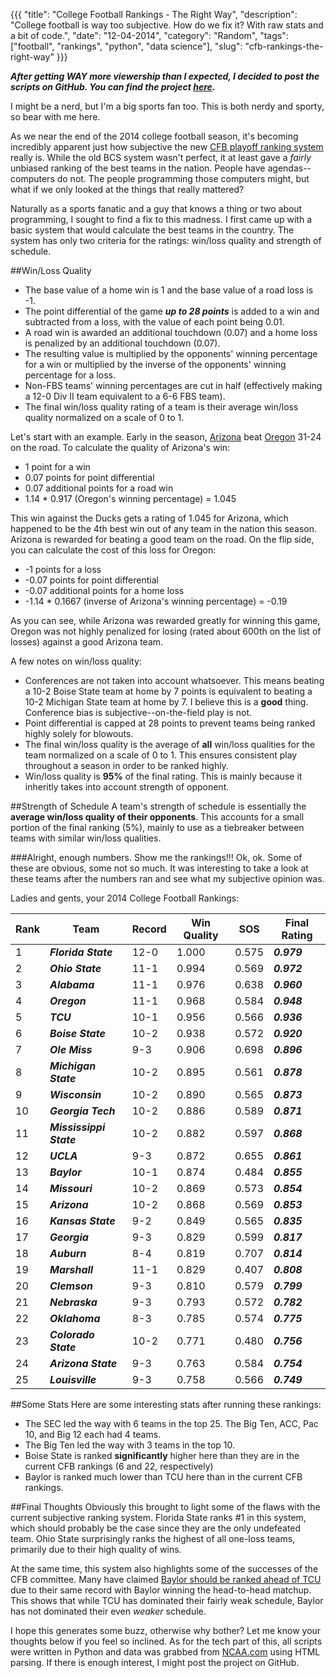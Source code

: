 {{{
  "title": "College Football Rankings - The Right Way",
  "description": "College football is way too subjective. How do we fix it? With raw stats and a bit of code.",
  "date": "12-04-2014",
  "category": "Random",
  "tags": ["football", "rankings", "python", "data science"],
  "slug": "cfb-rankings-the-right-way"
}}}

***After getting WAY more viewership than I expected, I decided to post the scripts on GitHub. You can find the project [here](https://github.com/imdevin567/cfb-rankings).***

I might be a nerd, but I'm a big sports fan too. This is both nerdy and sporty, so bear with me here.

As we near the end of the 2014 college football season, it's becoming incredibly apparent just how subjective the new [CFB playoff ranking system](http://espn.go.com/college-football/rankings/_/poll/21) really is. While the old BCS system wasn't perfect, it at least gave a *fairly* unbiased ranking of the best teams in the nation. People have agendas--computers do not. The people programming those computers might, but what if we only looked at the things that really mattered?

Naturally as a sports fanatic and a guy that knows a thing or two about programming, I sought to find a fix to this madness. I first came up with a basic system that would calculate the best teams in the country. The system has only two criteria for the ratings: win/loss quality and strength of schedule.

##Win/Loss Quality
- The base value of a home win is 1 and the base value of a road loss is -1.
- The point differential of the game ***up to 28 points*** is added to a win and subtracted from a loss, with the value of each point being 0.01.
- A road win is awarded an additional touchdown (0.07) and a home loss is penalized by an additional touchdown (0.07).
- The resulting value is multiplied by the opponents' winning percentage for a win or multiplied by the inverse of the opponents' winning percentage for a loss.
- Non-FBS teams' winning percentages are cut in half (effectively making a 12-0 Div II team equivalent to a 6-6 FBS team).
- The final win/loss quality rating of a team is their average win/loss quality normalized on a scale of 0 to 1.

Let's start with an example. Early in the season, [Arizona](http://espn.go.com/college-football/team/_/id/12/arizona-wildcats) beat [Oregon](http://espn.go.com/college-football/team/_/id/2483/oregon-ducks) 31-24 on the road. To calculate the quality of Arizona's win:

- 1 point for a win
- 0.07 points for point differential
- 0.07 additional points for a road win
- 1.14 * 0.917 (Oregon's winning percentage) = 1.045

This win against the Ducks gets a rating of 1.045 for Arizona, which happened to be the 4th best win out of any team in the nation this season. Arizona is rewarded for beating a good team on the road. On the flip side, you can calculate the cost of this loss for Oregon:

- -1 points for a loss
- -0.07 points for point differential
- -0.07 additional points for a home loss
- -1.14 * 0.1667 (inverse of Arizona's winning percentage) = -0.19

As you can see, while Arizona was rewarded greatly for winning this game, Oregon was not highly penalized for losing (rated about 600th on the list of losses) against a good Arizona team.

A few notes on win/loss quality:

- Conferences are not taken into account whatsoever. This means beating a 10-2 Boise State team at home by 7 points is equivalent to beating a 10-2 Michigan State team at home by 7. I believe this is a **good** thing. Conference bias is subjective--on-the-field play is not.
- Point differential is capped at 28 points to prevent teams being ranked highly solely for blowouts.
- The final win/loss quality is the average of **all** win/loss qualities for the team normalized on a scale of 0 to 1. This ensures consistent play throughout a season in order to be ranked highly.
- Win/loss quality is **95%** of the final rating. This is mainly because it inheritly takes into account strength of opponent.

##Strength of Schedule
A team's strength of schedule is essentially the **average win/loss quality of their opponents**. This accounts for a small portion of the final ranking (5%), mainly to use as a tiebreaker between teams with similar win/loss qualities.

###Alright, enough numbers. Show me the rankings!!!
Ok, ok. Some of these are obvious, some not so much. It was interesting to take a look at these teams after the numbers ran and see what my subjective opinion was.

Ladies and gents, your 2014 College Football Rankings:

| **Rank** | **Team**                | **Record** | **Win Quality** | **SOS** | **Final Rating** |
|----------|-------------------------|------------|-----------------|---------|------------------|
| 1        | ***Florida State***     | 12-0       | 1.000           | 0.575   | ***0.979***      |
| 2        | ***Ohio State***        | 11-1       | 0.994           | 0.569   | ***0.972***      |
| 3        | ***Alabama***           | 11-1       | 0.976           | 0.638   | ***0.960***      |
| 4        | ***Oregon***            | 11-1       | 0.968           | 0.584   | ***0.948***      |
| 5        | ***TCU***               | 10-1       | 0.956           | 0.566   | ***0.936***      |
| 6        | ***Boise State***       | 10-2       | 0.938           | 0.572   | ***0.920***      |
| 7        | ***Ole Miss***          | 9-3        | 0.906           | 0.698   | ***0.896***      |
| 8        | ***Michigan State***    | 10-2       | 0.895           | 0.561   | ***0.878***      |
| 9        | ***Wisconsin***         | 10-2       | 0.890           | 0.565   | ***0.873***      |
| 10       | ***Georgia Tech***      | 10-2       | 0.886           | 0.589   | ***0.871***      |
| 11       | ***Mississippi State*** | 10-2       | 0.882           | 0.597   | ***0.868***      |
| 12       | ***UCLA***              | 9-3        | 0.872           | 0.655   | ***0.861***      |
| 13       | ***Baylor***            | 10-1       | 0.874           | 0.484   | ***0.855***      |
| 14       | ***Missouri***          | 10-2       | 0.869           | 0.573   | ***0.854***      |
| 15       | ***Arizona***           | 10-2       | 0.868           | 0.569   | ***0.853***      |
| 16       | ***Kansas State***      | 9-2        | 0.849           | 0.565   | ***0.835***      |
| 17       | ***Georgia***           | 9-3        | 0.829           | 0.599   | ***0.817***      |
| 18       | ***Auburn***            | 8-4        | 0.819           | 0.707   | ***0.814***      |
| 19       | ***Marshall***          | 11-1       | 0.829           | 0.407   | ***0.808***      |
| 20       | ***Clemson***           | 9-3        | 0.810           | 0.579   | ***0.799***      |
| 21       | ***Nebraska***          | 9-3        | 0.793           | 0.572   | ***0.782***      |
| 22       | ***Oklahoma***          | 8-3        | 0.785           | 0.574   | ***0.775***      |
| 23       | ***Colorado State***    | 10-2       | 0.771           | 0.480   | ***0.756***      |
| 24       | ***Arizona State***     | 9-3        | 0.763           | 0.584   | ***0.754***      |
| 25       | ***Louisville***        | 9-3        | 0.758           | 0.566   | ***0.749***      |

##Some Stats
Here are some interesting stats after running these rankings:

- The SEC led the way with 6 teams in the top 25. The Big Ten, ACC, Pac 10, and Big 12 each had 4 teams.
- The Big Ten led the way with 3 teams in the top 10.
- Boise State is ranked **significantly** higher here than they are in the current CFB rankings (6 and 22, respectively)
- Baylor is ranked much lower than TCU here than in the current CFB rankings.

##Final Thoughts
Obviously this brought to light some of the flaws with the current subjective ranking system. Florida State ranks #1 in this system, which should probably be the case since they are the only undefeated team. Ohio State surprisingly ranks the highest of all one-loss teams, primarily due to their high quality of wins.

At the same time, this system also highlights some of the successes of the CFB committee. Many have claimed [Baylor should be ranked ahead of TCU](http://www.nola.com/lsu/index.ssf/2014/12/should_tcu_be_ranked_above_bay.html) due to their same record with Baylor winning the head-to-head matchup. This shows that while TCU has dominated their fairly weak schedule, Baylor has not dominated their even *weaker* schedule.

I hope this generates some buzz, otherwise why bother? Let me know your thoughts below if you feel so inclined.  As for the tech part of this, all scripts were written in Python and data was grabbed from [NCAA.com](http://ncaa.com) using HTML parsing. If there is enough interest, I might post the project on GitHub.



